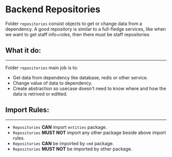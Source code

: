 # Backend Repositories

Folder `repositories` consist objects to get or change data from a dependency.
A good repository is similar to a full-fledge services, like when we want to get staff info+roles, then there must be staff repositories

## What it do:
---

Folder `repositories` main job is to:
- Get data from dependency like database, redis or other service.
- Change value of data to dependency.
- Create abstraction so usecase doesn't need to know where and how the data is retrived or editted.

## Import Rules:
---
- `Repositories` **CAN** import `entities` package.
- `Repositories` **MUST NOT** import any other package beside above import rules.
- `Repositories` **CAN** be imported by `cmd` package.
- `Repositories` **MUST NOT** be imported by other package.

